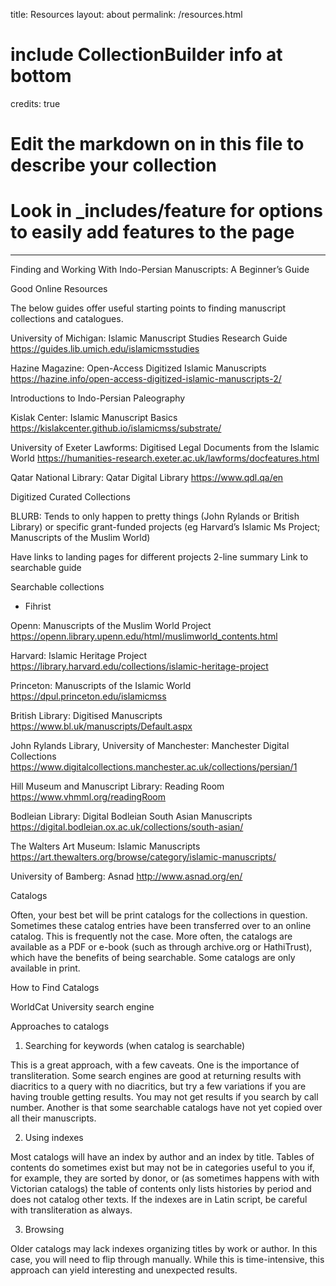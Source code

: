 title: Resources
layout: about
permalink: /resources.html
# include CollectionBuilder info at bottom
credits: true
# Edit the markdown on in this file to describe your collection
# Look in _includes/feature for options to easily add features to the page
---

Finding and Working With Indo-Persian Manuscripts: A Beginner’s Guide

Good Online Resources 

The below guides offer useful starting points to finding manuscript collections and catalogues.

University of Michigan: Islamic Manuscript Studies Research Guide
https://guides.lib.umich.edu/islamicmsstudies 

Hazine Magazine: Open-Access Digitized Islamic Manuscripts
https://hazine.info/open-access-digitized-islamic-manuscripts-2/ 

Introductions to Indo-Persian Paleography

Kislak Center: Islamic Manuscript Basics
https://kislakcenter.github.io/islamicmss/substrate/ 

University of Exeter Lawforms: Digitised Legal Documents from the Islamic World
https://humanities-research.exeter.ac.uk/lawforms/docfeatures.html 

Qatar National Library: Qatar Digital Library
https://www.qdl.qa/en 

Digitized Curated Collections

BLURB: Tends to only happen to pretty things (John Rylands or British Library) or specific grant-funded projects (eg Harvard’s Islamic Ms Project; Manuscripts of the Muslim World)

Have links to landing pages for different projects
2-line summary
Link to searchable guide

Searchable collections

- Fihrist

Openn: Manuscripts of the Muslim World Project
https://openn.library.upenn.edu/html/muslimworld_contents.html 

Harvard: Islamic Heritage Project
https://library.harvard.edu/collections/islamic-heritage-project 

Princeton: Manuscripts of the Islamic World
https://dpul.princeton.edu/islamicmss 

British Library: Digitised Manuscripts
https://www.bl.uk/manuscripts/Default.aspx 

John Rylands Library, University of Manchester: Manchester Digital Collections
https://www.digitalcollections.manchester.ac.uk/collections/persian/1 

Hill Museum and Manuscript Library: Reading Room
https://www.vhmml.org/readingRoom 

Bodleian Library: Digital Bodleian South Asian Manuscripts
https://digital.bodleian.ox.ac.uk/collections/south-asian/ 

The Walters Art Museum: Islamic Manuscripts
https://art.thewalters.org/browse/category/islamic-manuscripts/ 

University of Bamberg: Asnad
http://www.asnad.org/en/ 

Catalogs 

Often, your best bet will be print catalogs for the collections in question. Sometimes these catalog entries have been transferred over to an online catalog. This is frequently not the case. More often, the catalogs are available as a PDF or e-book (such as through archive.org or HathiTrust), which have the benefits of being searchable. Some catalogs are only available in print.

How to Find Catalogs

WorldCat
University search engine

Approaches to catalogs

1) Searching for keywords (when catalog is searchable)

This is a great approach, with a few caveats. One is the importance of transliteration. Some search engines are good at returning results with diacritics to a query with no diacritics, but try a few variations if you are having trouble getting results. You may not get results if you search by call number. Another is that some searchable catalogs have not yet copied over all their manuscripts.

2) Using indexes

Most catalogs will have an index by author and an index by title. Tables of contents do sometimes exist but may not be in categories useful to you if, for example, they are sorted by donor, or (as sometimes happens with with Victorian catalogs) the table of contents only lists histories by period and does not catalog other texts. If the indexes are in Latin script, be careful with transliteration as always.

3) Browsing

Older catalogs may lack indexes organizing titles by work or author. In this case, you will need to flip through manually. While this is time-intensive, this approach can yield interesting and unexpected results.
